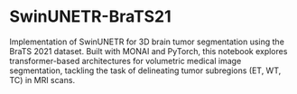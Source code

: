 # SwinUNETR-BraTS21
Implementation of SwinUNETR for 3D brain tumor segmentation using the BraTS 2021 dataset. Built with MONAI and PyTorch, this notebook explores transformer-based architectures for volumetric medical image segmentation, tackling the task of delineating tumor subregions (ET, WT, TC) in MRI scans.
